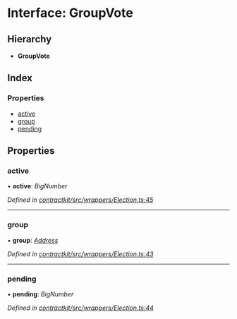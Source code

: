 # Interface: GroupVote

## Hierarchy

* **GroupVote**

## Index

### Properties

* [active](_contractkit_src_wrappers_election_.groupvote.md#active)
* [group](_contractkit_src_wrappers_election_.groupvote.md#group)
* [pending](_contractkit_src_wrappers_election_.groupvote.md#pending)

## Properties

###  active

• **active**: *BigNumber*

*Defined in [contractkit/src/wrappers/Election.ts:45](https://github.com/celo-org/celo-monorepo/blob/master/packages/contractkit/src/wrappers/Election.ts#L45)*

___

###  group

• **group**: *[Address](../modules/_contractkit_src_base_.md#address)*

*Defined in [contractkit/src/wrappers/Election.ts:43](https://github.com/celo-org/celo-monorepo/blob/master/packages/contractkit/src/wrappers/Election.ts#L43)*

___

###  pending

• **pending**: *BigNumber*

*Defined in [contractkit/src/wrappers/Election.ts:44](https://github.com/celo-org/celo-monorepo/blob/master/packages/contractkit/src/wrappers/Election.ts#L44)*

